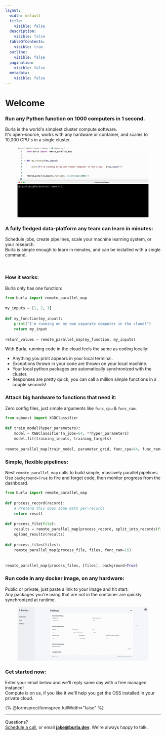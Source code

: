 ```yaml
---
layout:
  width: default
  title:
    visible: false
  description:
    visible: false
  tableOfContents:
    visible: true
  outline:
    visible: false
  pagination:
    visible: false
  metadata:
    visible: false
---
```


# Welcome

### Run any Python function on 1000 computers in 1 second.

Burla is the world's simplest cluster compute software.\
It's open-source, works with any hardware or container, and scales to 10,000 CPU's in a single cluster.

<figure><img src=".gitbook/assets/main_demo.gif" alt=""><figcaption></figcaption></figure>

### A fully fledged data-platform any team can learn in minutes:

Schedule jobs, create pipelines, scale your machine learning system, or your research.\
Burla is simple enough to learn in minutes, and can be installed with a single command.

<figure><img src=".gitbook/assets/FINAL-lowfr.gif" alt=""><figcaption></figcaption></figure>

### **How it works:**

Burla only has one function:

```python
from burla import remote_parallel_map

my_inputs = [1, 2, 3]

def my_function(my_input):
    print("I'm running on my own separate computer in the cloud!")
    return my_input
    
return_values = remote_parallel_map(my_function, my_inputs)
```

With Burla, running code in the cloud feels the same as coding locally:

* Anything you print appears in your local terminal.
* Exceptions thrown in your code are thrown on your local machine.
* Your local python packages are automatically synchronized with the cluster.
* Responses are pretty quick, you can call a million simple functions in a couple seconds!

### Attach big hardware to functions that need it:

Zero config files, just simple arguments like `func_cpu` & `func_ram`.

```python
from xgboost import XGBClassifier

def train_model(hyper_parameters):
    model = XGBClassifier(n_jobs=64, **hyper_parameters)
    model.fit(training_inputs, training_targets)
    
remote_parallel_map(train_model, parameter_grid, func_cpu=64, func_ram=256)
```

### Simple, flexible pipelines:

Nest `remote_parallel_map` calls to build simple, massively parallel pipelines.\
Use `background=True` to fire and forget code, then monitor progress from the dashboard.

```python
from burla import remote_parallel_map

def process_record(record):
    # Pretend this does some math per-record!
    return result

def process_file(file):
    results = remote_parallel_map(process_record, split_into_records(file))
    upload_results(results)

def process_files(files):
    remote_parallel_map(process_file, files, func_ram=16)
    

remote_parallel_map(process_files, [files], background=True)
```

### Run code in any docker image, on any hardware:

Public or private, just paste a link to your image and hit start.\
Any packages you're using that are not in the container are quickly synchronized at runtime.

<figure><img src=".gitbook/assets/settings_demo.gif" alt=""><figcaption></figcaption></figure>

### Get started now:

Enter your email below and we'll reply same day with a free managed instance!\
Compute is on us, if you like it we'll help you get the OSS installed in your private cloud.

{% @formspree/formspree fullWidth="false" %}

&#x20;

&#x20;

***

Questions?\
[Schedule a call](http://cal.com/jakez/burla), or email **jake@burla.dev**. We're always happy to talk.

